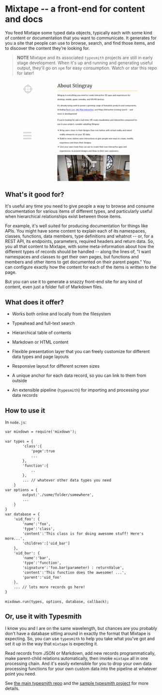 # Mixtape -- a front-end for content and docs

You feed Mixtape some typed data objects, typically each with some kind of content or documentation that you want to communicate. It generates for you a site that people can use to browse, search, and find those items, and to discover the content they're looking for.

>	**NOTE** Mixtape and its associated `typesmith` projects are still in early stage development. When it's up and running and generating useful output, they'll go on `npm` for easy consumption. Watch or star this repo for later!

![Preview](readme/preview.gif)

## What's it good for?

It's useful any time you need to give people a way to browse and consume documentation for various items of different types, and particularly useful when hierarchical relationships exist between those items.

For example, it's well suited for producing documentation for things like APIs. You might have some content to explain each of its namespaces, classes, functions, data members, type definitions and whatnot -- or, for a REST API, its endpoints, parameters, required headers and return data. So, you all that content to Mixtape, with some meta-information about how the different types of records should be handled -- along the lines of, "I want namespaces and classes to get their own pages, but functions and members and other items to get documented on their parent pages." You can configure exactly how the content for each of the items is written to the page.

But you can use it to generate a snazzy front-end site for any kind of content, even just a folder full of Markdown files.

## What does it offer?

-	Works both online and locally from the filesystem

-	Typeahead and full-text search

-	Hierarchical table of contents

-	Markdown or HTML content

-	Flexible presentation layer that you can freely customize for different data types and page layouts

-	Responsive layout for different screen sizes

-	A unique anchor for each data record, so you can link to them from outside

-	An extensible pipeline (`typesmith`) for importing and processing your data records

## How to use it

In `node.js`:

```
var mixdown = require('mixdown');

var types = {
		'class':{
			'page':true
			...
		},
		'function':{
			..
		},
		... // whatever other data types you need
	}
var options = {
		output:'./some/folder/somewhere',
		...
	}
}
var database = {
	'uid_foo': {
		'name':'foo',
		'type':'class',
		'content':'This class is for doing awesome stuff! Here's more...',
		'children':['uid_bar']
	},
	'uid_bar': {
		'name':'bar',
		'type':'function',
		'signature':'foo.bar(parameter) : returnValue',
		'content':'This function does the awesome! ...',
		'parent':'uid_foo'
	},
	... // lots more records go here!
}

mixdown.run(types, options, database, callback);
```

## Or, use it with Typesmith

I know you and I are on the same wavelength, but chances are you probably don't have a database sitting around in exactly the format that Mixtape is expecting. So, you can use `typesmith` to help you take what you've got and set it up in the way that `mixtape` is expecting it.

Read records from JSON or Markdown, add new records programmatically, make parent-child relations automatically, then invoke `mixtape` all in one processing chain. And it's easily extensible for you to drop your own data processing functions for your own custom data into the pipeline at whatever point you need.

See [the main typesmith repo](http://www.github.com/bbor/typesmith) and the [sample typesmith project](http://www.github.com/bbor/typesmith-testing) for more details.

